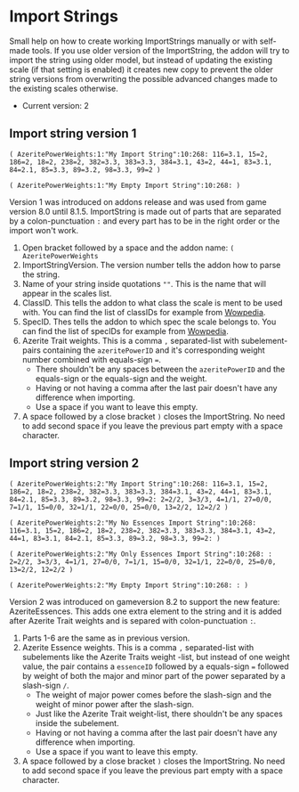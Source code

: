# Import Strings

Small help on how to create working ImportStrings manually or with self-made tools. If you use older version of the ImportString, the addon will try to import the string using older model, but instead of updating the existing scale (if that setting is enabled) it creates new copy to prevent the older string versions from overwriting the possible advanced changes made to the existing scales otherwise.

* Current version: 2

## Import string version 1

`( AzeritePowerWeights:1:"My Import String":10:268: 116=3.1, 15=2, 186=2, 18=2, 238=2, 382=3.3, 383=3.3, 384=3.1, 43=2, 44=1, 83=3.1, 84=2.1, 85=3.3, 89=3.2, 98=3.3, 99=2 )`

`( AzeritePowerWeights:1:"My Empty Import String":10:268: )`

Version 1 was introduced on addons release and was used from game version 8.0 until 8.1.5. ImportString is made out of parts that are separated by a colon-punctuation `:` and every part has to be in the right order or the import won't work.

1. Open bracket followed by a space and the addon name: `( AzeritePowerWeights`
2. ImportStringVersion. The version number tells the addon how to parse the string.
3. Name of your string inside quotations `""`. This is the name that will appear in the scales list.
4. ClassID. This tells the addon to what class the scale is ment to be used with. You can find the list of classIDs for example from [Wowpedia](https://wow.gamepedia.com/ClassId).
5. SpecID. Thes tells the addon to which spec the scale belongs to. You can find the list of specIDs for example from [Wowpedia](https://wow.gamepedia.com/SpecializationID).
6. Azerite Trait weights. This is a comma `,` separated-list with subelement-pairs containing the `azeritePowerID` and it's corresponding weight number combined with equals-sign `=`.
   * There shouldn't be any spaces between the `azeritePowerID` and the equals-sign or the equals-sign and the weight.
   * Having or not having a comma after the last pair doesn't have any difference when importing.
   * Use a space if you want to leave this empty.
7. A space followed by a close bracket `)` closes the ImportString. No need to add second space if you leave the previous part empty with a space character.

## Import string version 2

`( AzeritePowerWeights:2:"My Import String":10:268: 116=3.1, 15=2, 186=2, 18=2, 238=2, 382=3.3, 383=3.3, 384=3.1, 43=2, 44=1, 83=3.1, 84=2.1, 85=3.3, 89=3.2, 98=3.3, 99=2: 2=2/2, 3=3/3, 4=1/1, 27=0/0, 7=1/1, 15=0/0, 32=1/1, 22=0/0, 25=0/0, 13=2/2, 12=2/2 )`

`( AzeritePowerWeights:2:"My No Essences Import String":10:268: 116=3.1, 15=2, 186=2, 18=2, 238=2, 382=3.3, 383=3.3, 384=3.1, 43=2, 44=1, 83=3.1, 84=2.1, 85=3.3, 89=3.2, 98=3.3, 99=2: )`

`( AzeritePowerWeights:2:"My Only Essences Import String":10:268: : 2=2/2, 3=3/3, 4=1/1, 27=0/0, 7=1/1, 15=0/0, 32=1/1, 22=0/0, 25=0/0, 13=2/2, 12=2/2 )`

`( AzeritePowerWeights:2:"My Empty Import String":10:268: : )`

Version 2 was introduced on gameversion 8.2 to support the new feature: AzeriteEssences. This adds one extra element to the string and it is added after Azerite Trait weights and is separed with colon-punctuation `:`.

1. Parts 1-6 are the same as in previous version.
2. Azerite Essence weights. This is a comma `,` separated-list with subelements like the Azerite Traits weight -list, but instead of one weight value, the pair contains a `essenceID` followed by a equals-sign `=` followed by weight of both the major and minor part of the power separated by a slash-sign `/`.
   * The weight of major power comes before the slash-sign and the weight of minor power after the slash-sign.
   * Just like the Azerite Trait weight-list, there shouldn't be any spaces inside the subelement.
   * Having or not having a comma after the last pair doesn't have any difference when importing.
   * Use a space if you want to leave this empty.
3. A space followed by a close bracket `)` closes the ImportString. No need to add second space if you leave the previous part empty with a space character.

